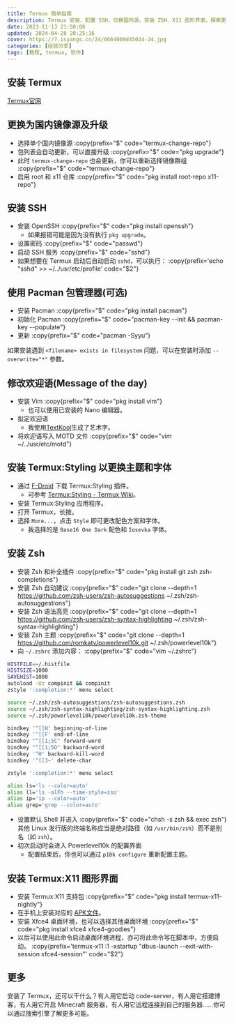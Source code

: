 ```yaml
---
title: Termux 简单指南
description: Termux 安装、配置 SSH，切换国内源，安装 ZSH、X11 图形界面，探索更多可能性。
date: 2023-11-13 21:50:08
updated: 2024-04-28 20:25:16
cover: https://7.isyangs.cn/24/6664009d45024-24.jpg
categories: [经验分享]
tags: [教程, termux, 软件]
---
```


## 安装 Termux

[Termux官网](https://termux.dev/cn/)

## 更换为国内镜像源及升级

- 选择单个国内镜像源
  :copy{prefix="$" code="termux-change-repo"}
- 包列表会自动更新，可以直接升级
  :copy{prefix="$" code="pkg upgrade"}
- 此时 `termux-change-repo` 也会更新，你可以重新选择镜像群组
  :copy{prefix="$" code="termux-change-repo"}
- 启用 root 和 x11 仓库
  :copy{prefix="$" code="pkg install root-repo x11-repo"}

## 安装 SSH

- 安装 OpenSSH
  :copy{prefix="$" code="pkg install openssh"}
  - 如果报错可能是因为没有执行 `pkg upgrade`。
- 设置密码
  :copy{prefix="$" code="passwd"}
- 启动 SSH 服务
  :copy{prefix="$" code="sshd"}
- 如果想要在 Termux 启动后自动启动 `sshd`，可以执行：
  :copy{prefix='echo "sshd" >> ~/../usr/etc/profile' code="$2"}

## 使用 Pacman 包管理器(可选)

- 安装 Pacman
  :copy{prefix="$" code="pkg install pacman"}
- 初始化 Pacman
  :copy{prefix="$" code="pacman-key --init && pacman-key --populate"}
- 更新
  :copy{prefix="$" code="pacman -Syyu"}

如果安装遇到 `<filename> exists in filesystem` 问题，可以在安装时添加 `--overwrite="*"` 参数。

## 修改欢迎语(Message of the day)

- 安装 Vim
  :copy{prefix="$" code="pkg install vim"}
  - 也可以使用已安装的 Nano 编辑器。
- 拟定欢迎语
  - 我使用[TextKool](https://textkool.com/en/ascii-art-generator?font=ANSI%20Shadow)生成了艺术字。
- 将欢迎语写入 MOTD 文件
  :copy{prefix="$" code="vim ~/../usr/etc/motd"}

## 安装 Termux:Styling 以更换主题和字体

- 通过 [F-Droid](https://f-droid.org/packages/com.termux.styling/) 下载 Termux:Styling 插件。
  - 可参考 [Termux:Styling - Termux Wiki](https://wiki.termux.com/wiki/Termux:Styling)。
- 安装 Termux:Styling 应用程序。
- 打开 Termux，长按。
- 选择 `More...`，点击 `Style` 即可更改配色方案和字体。
  - 我选择的是 `Base16 One Dark` 配色和 `Iosevka` 字体。

## 安装 Zsh

- 安装 Zsh 和补全插件
  :copy{prefix="$" code="pkg install git zsh zsh-completions"}
- 安装 Zsh 自动建议
  :copy{prefix="$" code="git clone --depth=1 https://github.com/zsh-users/zsh-autosuggestions ~/.zsh/zsh-autosuggestions"}
- 安装 Zsh 语法高亮
  :copy{prefix="$" code="git clone --depth=1 https://github.com/zsh-users/zsh-syntax-highlighting ~/.zsh/zsh-syntax-highlighting"}
- 安装 Zsh 主题
  :copy{prefix="$" code="git clone --depth=1 https://github.com/romkatv/powerlevel10k.git ~/.zsh/powerlevel10k"}
- 向 `~/.zshrc` 添加内容：
  :copy{prefix="$" code="vim ~/.zshrc"}

```sh [~/.zshrc]
HISTFILE=~/.histfile
HISTSIZE=1000
SAVEHIST=1000
autoload -Uz compinit && compinit
zstyle ':completion:*' menu select

source ~/.zsh/zsh-autosuggestions/zsh-autosuggestions.zsh
source ~/.zsh/zsh-syntax-highlighting/zsh-syntax-highlighting.zsh
source ~/.zsh/powerlevel10k/powerlevel10k.zsh-theme

bindkey '^[[H' beginning-of-line
bindkey '^[[F' end-of-line
bindkey "^[[1;5C" forward-word
bindkey "^[[1;5D" backward-word
bindkey '^H' backward-kill-word
bindkey '^[[3~' delete-char

zstyle ':completion:*' menu select

alias ls='ls --color=auto'
alias ll='ls -alFh --time-style=iso'
alias ip='ip --color=auto'
alias grep='grep --color=auto'
```

- 设置默认 Shell 并进入
  :copy{prefix="$" code="chsh -s zsh && exec zsh"}
  其他 Linux 发行版的终端名称应当是绝对路径（如 `/usr/bin/zsh`）而不是别名（如 `zsh`）。
- 初次启动时会进入 Powerlevel10k 的配置界面
  - 配置结束后，你也可以通过 `p10k configure` 重新配置主题。

## 安装 Termux:X11 图形界面

- 安装 Termux:X11 支持包
  :copy{prefix="$" code="pkg install termux-x11-nightly"}
- 在手机上安装对应的 [APK文件](https://github.com/termux/termux-x11/releases/tag/nightly)。
- 安装 Xfce4 桌面环境，也可以选择其他桌面环境
  :copy{prefix="$" code="pkg install xfce4 xfce4-goodies"}
- 以后可以使用此命令启动桌面环境进程，亦可将此命令写在脚本中，方便启动。
  :copy{prefix='termux-x11 :1 -xstartup "dbus-launch --exit-with-session xfce4-session"' code="$2"}

## 更多

安装了 Termux，还可以干什么？有人用它启动 code-server，有人用它搭建博客，有人用它开启 Minecraft 服务器，有人用它远程连接到自己的服务器……你可以通过搜索引擎了解更多可能。
